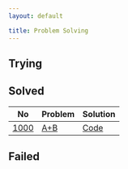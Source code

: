 ```yaml
---
layout: default

title: Problem Solving
---
```


## Trying

## Solved
|No|Problem|Solution|
|-|-|-|
|[1000](https://www.acmicpc.net/problem/1000)|[A+B](https://www.acmicpc.net/problem/1000)|[Code](https://jeongseokchoi.github.io/baekjoon-online-judge/1000)|

## Failed
